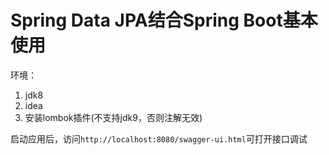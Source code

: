 # Spring Data JPA结合Spring Boot基本使用

环境：

1. jdk8
2. idea
3. 安装lombok插件(不支持jdk9，否则注解无效)

启动应用后，访问`http://localhost:8080/swagger-ui.html`可打开接口调试
